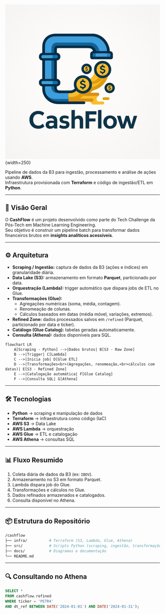 ![CashFlow](imgs/logo.jpg){width=250}

Pipeline de dados da B3 para ingestão, processamento e análise de ações usando **AWS**.  
Infraestrutura provisionada com **Terraform** e código de ingestão/ETL em **Python**.

---

## 🚀 Visão Geral

O **CashFlow** é um projeto desenvolvido como parte do Tech Challenge da Pós-Tech em Machine Learning Engineering.  
Seu objetivo é construir um pipeline batch para transformar dados financeiros brutos em **insights analíticos acessíveis**.

---

## ⚙️ Arquitetura

- **Scraping / Ingestão:** captura de dados da B3 (ações e índices) em granularidade diária.  
- **Data Lake (S3):** armazenamento em formato **Parquet**, particionado por data.  
- **Orquestração (Lambda):** trigger automático que dispara jobs de ETL no Glue.  
- **Transformações (Glue):**
  - Agregações numéricas (soma, média, contagem).  
  - Renomeação de colunas.  
  - Cálculos baseados em datas (média móvel, variações, extremos).  
- **Refined Zone:** dados processados salvos em `/refined` (Parquet, particionado por data e ticker).  
- **Catálogo (Glue Catalog):** tabelas geradas automaticamente.  
- **Consulta (Athena):** dados disponíveis para SQL.


```mermaid
flowchart LR
    A[Scraping - Python] -->|Dados brutos| B[S3 - Raw Zone]
    B -->|Trigger| C[Lambda]
    C -->|Inicia job| D[Glue ETL]
    D -->|Transformações<br>(Agregações, renomeação,<br>cálculos com datas)| E[S3 - Refined Zone]
    E -->|Catalogação automática| F[Glue Catalog]
    F -->|Consulta SQL| G[Athena]
```

---

## 🛠️ Tecnologias

- **Python** → scraping e manipulação de dados  
- **Terraform** → infraestrutura como código (IaC)  
- **AWS S3** → Data Lake  
- **AWS Lambda** → orquestração  
- **AWS Glue** → ETL e catalogação  
- **AWS Athena** → consultas SQL  

---

## 📊 Fluxo Resumido

1. Coleta diária de dados da B3 (ex: `IBOV`).  
2. Armazenamento no S3 em formato Parquet.  
3. Lambda dispara job do Glue.  
4. Transformações e cálculos no Glue.  
5. Dados refinados armazenados e catalogados.  
6. Consulta disponível no Athena.

---

## 📦 Estrutura do Repositório

```bash
/cashflow
├── infra/          # Terraform (S3, Lambda, Glue, Athena)
├── src/            # Scripts Python (scraping, ingestão, transformações)
├── docs/           # Diagramas e documentação
└── README.md
```

---

## 🔍 Consultando no Athena

```sql
SELECT * 
FROM cashflow.refined
WHERE ticker = 'PETR4'
AND dt_ref BETWEEN DATE('2024-01-01') AND DATE('2024-01-31');